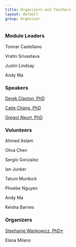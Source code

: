 ```yaml
---
title: Organizers and Teachers
layout: default
group: Organizer
---
```



### Module Leaders
Tonnar Castellano

Vratin Srivastava

Justin Lindsay

Andy Ma


### Speakers
[Derek Claxton, PhD](https://medschool.vanderbilt.edu/mpb/person/derek-p-claxton-phd/)

[Catie Chang, PhD](https://www.cchanglab.net/)

[Gregor Neurt, PhD](https://lab.vanderbilt.edu/neuert-lab/person/gregor-neuert/)


### Volunteers

Ahmed Aslam

Oliva Chen

Sergio Gonzalez

Ian Junker

Tatum Murdock

Phoebe Nguyen

Andy Ma

Keisha Barnes


### Organizers
[Stephanie Wankowicz, PhD*](https://wankowiczlab.com/)

Elana Milano


